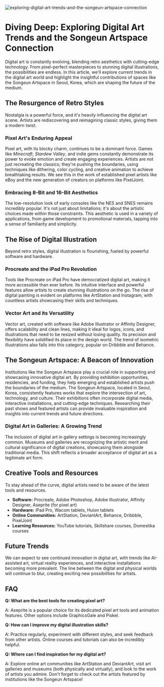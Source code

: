 ![exploring-digital-art-trends-and-the-songeun-artspace-connection](https://images.pexels.com/photos/23466430/pexels-photo-23466430.png?auto=compress&cs=tinysrgb&fit=crop&h=627&w=1200)

# Diving Deep: Exploring Digital Art Trends and the Songeun Artspace Connection

Digital art is constantly evolving, blending retro aesthetics with cutting-edge technology. From pixel-perfect masterpieces to stunning digital illustrations, the possibilities are endless. In this article, we'll explore current trends in the digital art world and highlight the insightful contributions of spaces like the Songeun Artspace in Seoul, Korea, which are shaping the future of the medium. 

## The Resurgence of Retro Styles

Nostalgia is a powerful force, and it's heavily influencing the digital art scene. Artists are rediscovering and reimagining classic styles, giving them a modern twist.

### Pixel Art's Enduring Appeal

Pixel art, with its blocky charm, continues to be a dominant force. Games like *Minecraft*, *Stardew Valley*, and indie gems constantly demonstrate its power to evoke emotion and create engaging experiences. Artists are not just recreating the classics; they're pushing the boundaries, using techniques like dithering, color cycling, and creative animation to achieve breathtaking results. We see this in the work of established pixel artists like eBoy and the new generation of creators on platforms like PixelJoint.

### Embracing 8-Bit and 16-Bit Aesthetics

The low-resolution look of early consoles like the NES and SNES remains incredibly popular. It's not just about limitations; it's about the artistic choices made within those constraints. This aesthetic is used in a variety of applications, from game development to promotional materials, tapping into a sense of familiarity and simplicity.

## The Rise of Digital Illustration

Beyond retro styles, digital illustration is flourishing, fueled by powerful software and hardware.

### Procreate and the iPad Pro Revolution

Tools like Procreate on iPad Pro have democratized digital art, making it more accessible than ever before. Its intuitive interface and powerful features allow artists to create stunning illustrations on the go. The rise of digital painting is evident on platforms like ArtStation and Instagram, with countless artists showcasing their skills and techniques.

### Vector Art and its Versatility

Vector art, created with software like Adobe Illustrator or Affinity Designer, offers scalability and clean lines, making it ideal for logos, icons, and illustrations that need to be resized without losing quality. Its precision and flexibility have solidified its place in the design world. The trend of isometric illustrations also falls into this category, popular on Dribbble and Behance.

## The Songeun Artspace: A Beacon of Innovation

Institutions like the Songeun Artspace play a crucial role in supporting and showcasing innovative digital art. By providing exhibition opportunities, residencies, and funding, they help emerging and established artists push the boundaries of the medium. The Songeun Artspace, located in Seoul, Korea, consistently features works that explore the intersection of art, technology, and culture. Their exhibitions often incorporate digital media, interactive installations, and cutting-edge techniques. Researching their past shows and featured artists can provide invaluable inspiration and insights into current trends and future directions.

### Digital Art in Galleries: A Growing Trend

The inclusion of digital art in gallery settings is becoming increasingly common. Museums and galleries are recognizing the artistic merit and cultural significance of digital creations, showcasing them alongside traditional media. This shift reflects a broader acceptance of digital art as a legitimate art form.

## Creative Tools and Resources

To stay ahead of the curve, digital artists need to be aware of the latest tools and resources.

*   **Software:** Procreate, Adobe Photoshop, Adobe Illustrator, Affinity Designer, Aseprite (for pixel art)
*   **Hardware:** iPad Pro, Wacom tablets, Huion tablets
*   **Online Communities:** ArtStation, DeviantArt, Behance, Dribbble, PixelJoint
*   **Learning Resources:** YouTube tutorials, Skillshare courses, Domestika courses

## Future Trends

We can expect to see continued innovation in digital art, with trends like AI-assisted art, virtual reality experiences, and interactive installations becoming more prevalent. The line between the digital and physical worlds will continue to blur, creating exciting new possibilities for artists.

## FAQ

**Q: What are the best tools for creating pixel art?**

A: Aseprite is a popular choice for its dedicated pixel art tools and animation features. Other options include GraphicsGale and Piskel.

**Q: How can I improve my digital illustration skills?**

A: Practice regularly, experiment with different styles, and seek feedback from other artists. Online courses and tutorials can also be incredibly helpful.

**Q: Where can I find inspiration for my digital art?**

A: Explore online art communities like ArtStation and DeviantArt, visit art galleries and museums (both physically and virtually), and look to the work of artists you admire. Don't forget to check out the artists featured by institutions like the Songeun Artspace!
